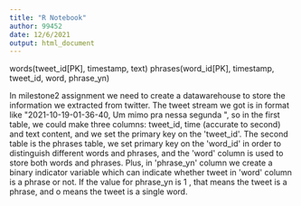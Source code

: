 ```yaml
---
title: "R Notebook"
author: 99452
date: 12/6/2021
output: html_document
---
```

words(tweet_id[PK], timestamp, text)
phrases(word_id[PK], timestamp, tweet_id, word, phrase_yn)

In milestone2 assignment we need to create a datawarehouse to store the information we extracted from twitter.
The tweet stream we got is in format like "2021-10-19-01-36-40, Um mimo pra nessa segunda ", so in the first table, we could make three columns: tweet_id, time (accurate to second) and text content, and we set the primary key on the 'tweet_id'.
The second table is the phrases table, we set primary key on the 'word_id' in order to distinguish different words and phrases, and the 'word' column is used to store both words and phrases.
Plus, in 'phrase_yn' column we create a binary indicator variable which can indicate whether tweet in 'word' column is a phrase or not. If the value for phrase_yn is 1 , that means the tweet is a phrase, and o means the tweet is a single word.

